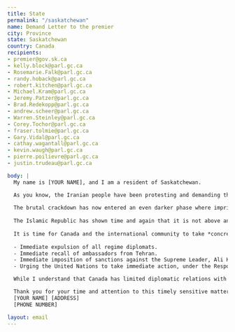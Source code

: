 ```yaml
---
title: State
permalink: "/saskatchewan"
name: Demand Letter to the premier
city: Province
state: Saskatchewan
country: Canada
recipients:
- premier@gov.sk.ca
- kelly.block@parl.gc.ca
- Rosemarie.Falk@parl.gc.ca
- randy.hoback@parl.gc.ca
- robert.kitchen@parl.gc.ca
- Michael.Kram@parl.gc.ca
- Jeremy.Patzer@parl.gc.ca
- Brad.Redekopp@parl.gc.ca
- andrew.scheer@parl.gc.ca
- Warren.Steinley@parl.gc.ca
- Corey.Tochor@parl.gc.ca
- fraser.tolmie@parl.gc.ca
- Gary.Vidal@parl.gc.ca
- cathay.wagantall@parl.gc.ca
- kevin.waugh@parl.gc.ca
- pierre.poilievre@parl.gc.ca
- justin.trudeau@parl.gc.ca

body: |
  My name is [YOUR NAME], and I am a resident of Saskatchewan.

  As you know, the Iranian people have been protesting and demanding the most rudimentary human rights (and consequently for an end to the Islamic Republic regime) since September 16th. The Islamic Republic has responded with a deadly crackdown, using military-grade weapons to kill hundreds of their citizens across Iran. Hundreds have been murdered and thousands arrested, tortured, or raped. This includes at least 60 children under the age of 17 who were killed in the last three months.
  
  The brutal crackdown has now entered an even darker phase where imprisoned protestors are expeditiously executed without due process, access to an independent lawyer, or the chance to request an appeal. Huundreds are at risk of execution by the regime. (More information about protestors who are sentenced to death is available [here](https://docs.google.com/spreadsheets/d/1YhwOE8R0Xb_-ZCJQdhiHCyJeNB5QlLwehZkA-9w2Vig/edit?usp=sharing)).
  
  The Islamic Republic has shown time and again that it is not above any [depravity](https://www.cnn.com/interactive/2022/11/middleeast/iran-protests-sexual-assault/index.html) in order to stay in power and spread its demented ideology worldwide. And the Iranian people have made clear that they are not going to tolerate this regime any longer.
  
  It is time for Canada and the international community to take *concrete action* against the regime. This includes:
  
  - Immediate expulsion of all regime diplomats.
  - Immediate recall of ambassadors from Tehran.
  - Immediate imposition of sanctions against the Supreme Leader, Ali Khamenei, and all entities associated with him, and designation thereof as a terrorist entity.
  - Urging the United Nations to take immediate action, under the Responsibility to Protect, to respond to human rights violations against the innocent prisoners in Iran.

  While I understand that Canada has limited diplomatic relations with Iran, given its large population of Iranian-Canadians and longstanding commitment to human rights, I expect Canada to be a leading voice on the international scene on this matter.

  Thank you for your time and attention to this timely sensitive matter,
  [YOUR NAME] [ADDRESS]
  [PHONE NUMBER]

layout: email
---
```


